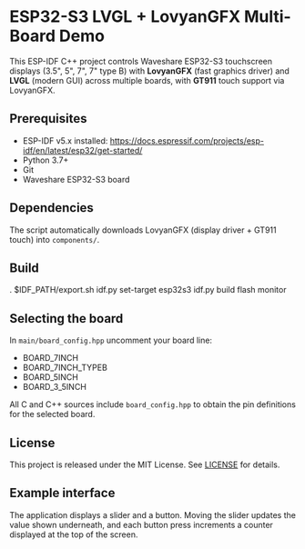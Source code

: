 # ESP32-S3 LVGL + LovyanGFX Multi-Board Demo

This ESP-IDF C++ project controls Waveshare ESP32-S3 touchscreen displays (3.5", 5", 7", 7" type B) with **LovyanGFX** (fast graphics driver) and **LVGL** (modern GUI) across multiple boards, with **GT911** touch support via LovyanGFX.

## Prerequisites

- ESP-IDF v5.x installed: https://docs.espressif.com/projects/esp-idf/en/latest/esp32/get-started/
- Python 3.7+
- Git
- Waveshare ESP32-S3 board

## Dependencies

The script automatically downloads LovyanGFX (display driver + GT911 touch) into `components/`.

## Build

. $IDF_PATH/export.sh
idf.py set-target esp32s3
idf.py build flash monitor

## Selecting the board

In `main/board_config.hpp` uncomment your board line:
- BOARD_7INCH
- BOARD_7INCH_TYPEB
- BOARD_5INCH
- BOARD_3_5INCH

All C and C++ sources include `board_config.hpp` to obtain the pin definitions for the selected board.

## License

This project is released under the MIT License. See [LICENSE](LICENSE) for details.

## Example interface

The application displays a slider and a button. Moving the slider updates the value shown underneath, and each button press increments a counter displayed at the top of the screen.
